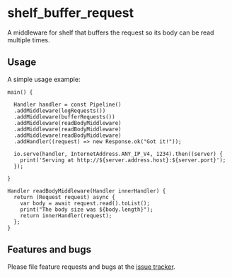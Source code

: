# shelf_buffer_request

A middleware for shelf that buffers the request so its body can be read multiple times.

## Usage

A simple usage example:

    main() {

      Handler handler = const Pipeline()
      .addMiddleware(logRequests())
      .addMiddleware(bufferRequests())
      .addMiddleware(readBodyMiddleware)
      .addMiddleware(readBodyMiddleware)
      .addMiddleware(readBodyMiddleware)
      .addHandler((request) => new Response.ok("Got it!"));

      io.serve(handler, InternetAddress.ANY_IP_V4, 1234).then((server) {
        print('Serving at http://${server.address.host}:${server.port}');
      });

    }

    Handler readBodyMiddleware(Handler innerHandler) {
      return (Request request) async {
        var body = await request.read().toList();
        print("The body size was ${body.length}");
        return innerHandler(request);
      };
    }

## Features and bugs

Please file feature requests and bugs at the [issue tracker][tracker].

[tracker]: https://github.com/jonaskello/shelf_buffer_request/issues
